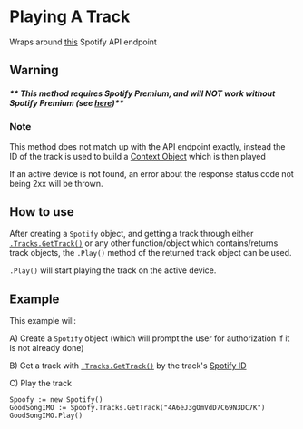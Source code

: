 # Playing A Track
Wraps around [this](https://developer.spotify.com/documentation/web-api/reference/player/start-a-users-playback/) Spotify API endpoint
## Warning
##### ** This method requires Spotify Premium, and will NOT work without Spotify Premium (see [here](https://developer.spotify.com/documentation/web-api/reference/player/start-a-users-playback/#response-format))**
### Note
This method does not match up with the API endpoint exactly, instead the ID of the track is used to build a [Context Object](/contexts/context-obj) which is then played

If an active device is not found, an error about the response status code not being 2xx will be thrown.
## How to use
After creating a `Spotify` object, and getting a track through either [`.Tracks.GetTrack()`](get-track.md) or any other function/object which contains/returns track objects, the `.Play()` method of the returned track object can be used. 

`.Play()` will start playing the track on the active device.

## Example
This example will:

A) Create a `Spotify` object (which will prompt the user for authorization if it is not already done) 

B) Get a track with [`.Tracks.GetTrack()`](get-track.md) by the track's [Spotify ID](https://developer.spotify.com/documentation/web-api/#spotify-uris-and-ids)

C) Play the track
```
Spoofy := new Spotify()
GoodSongIMO := Spoofy.Tracks.GetTrack("4A6eJ3gOmVdD7C69N3DC7K")
GoodSongIMO.Play()
```